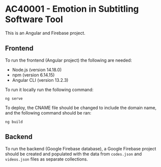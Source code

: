 # AC40001 - Emotion in Subtitling Software Tool

This is an Angular and Firebase project.

## Frontend

To run the frontend (Angular project) the following are needed:

* Node.js (version 14.18.0)
* npm (version 6.14.15)
* Angular CLI (version 13.2.3)

To run it locally run the following command:

```
ng serve
```

To deploy, the CNAME file should be changed to include the domain name, and the following command should be ran:

```
ng build
```

## Backend

To run the backend (Google Firebase database), a Google Firebase project should be created and populated with the data from ``codes.json`` and ``videos.json`` files as separate collections.
